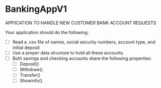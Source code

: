 # BankingAppV1

APPlICATION TO HANDLE NEW CUSTOMER BANK ACCOUNT REQUESTS

Your application should do the following:
- [ ] Read a .csv file of names, social security numbers, account type, and initial deposit
- [ ] Use a proper data structure to hold all these accounts.
- [ ] Both savings and checking accounts share the following properties:
    - [ ] Deposit()
    - [ ] Withdraw()
    - [ ] Transfer()
    - [ ] Showinfo()
